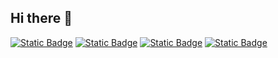 ## Hi there 👋
[![Static Badge](https://img.shields.io/badge/Linkedin-3b5998?style=for-the-badge&logo=in&logoColor=white&logoSize=amg)](https://www.linkedin.com/in/cristina-ricciardi/)
[![Static Badge](https://img.shields.io/badge/Youtube-c4302b?style=for-the-badge&logo=youtube&logoColor=white&logoSize=amg)](https://www.youtube.com/channel/UCMddYbwt8dKb-ZKFHfgCOaQ)
[![Static Badge](https://img.shields.io/badge/Facebook-blue?style=for-the-badge&logo=facebook&logoColor=white)](https://www.facebook.com/christine.elleone/)
[![Static Badge](https://img.shields.io/badge/Instagram-FEDA75%20?style=for-the-badge&logo=instagram&logoColor=white)](https://www.instagram.com/christine_elleone/)

<!--
**Kamne/Kamne** is a ✨ _special_ ✨ repository because its `README.md` (this file) appears on your GitHub profile.

Here are some ideas to get you started:

- 🔭 I’m currently working on ...
- 🌱 I’m currently learning ...
- 👯 I’m looking to collaborate on ...
- 🤔 I’m looking for help with ...
- 💬 Ask me about ...
- 📫 How to reach me: ...
- 😄 Pronouns: ...
- ⚡ Fun fact: ...
-->

